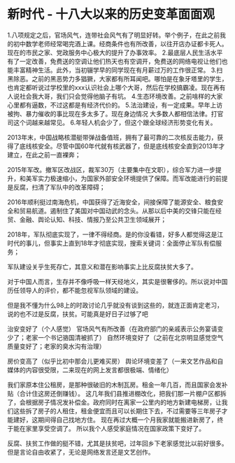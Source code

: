# 新时代 - 十八大以来的历史变革面面观


1.八项规定之后，官场风气，连带社会风气有了明显好转。举个例子，在此之前我的初中数学老师经常喝完酒上课。经商条件也有所改善，以往开店办证都卡死人。现在的市民之家、党政服务中心极大的提升了办事效率。
2.最底层人民生活水平有了一定改善，免费送的空调让他们热天也有空调开，免费送的网络电视让他们也能丰富精神生活。此外，当初辍学早的同学现在有月薪过万的工作很正常。
3.扫黑除恶。之前的黑恶势力多猖獗，大家都有所耳闻吧。哪怕是在象牙塔里的学生，也肯定都听说过学校里的xxx认识社会上哪个大哥，然后在学校搞霸凌。现在再有人说社会我大哥，我们只会觉得他脑子有坑。
4.生态环境改善。之前啥样的大家心里都有逼数，不过这都是有经济代价的。
5.法治建设，有一定成果。早年上访被拘、暴力催收的事比现在多太多了。现在身边情况 大多数人都相信法律。打官司这个词越来越常见。
6.年轻人机会少了，但这个跟全球经济形势变化有关。

2013年末，中国战略核潜艇带弹战备值班，拥有了最可靠的二次核反击能力，获得了底线核安全。尽管中国60年代就有核武器了，但是底线核安全直到2013年才建立，在此之前一直裸奔；

2015年军改。撤军区改战区，裁军30万（主要集中在文职），综合军力进一步提升，和美军实力极速缩小，为国家外部安全环境提供了保障。而军改能进行的前提是反腐，扫清了军队中的改革障碍；

2016年顺利挺过南海危机，中国获得了近海安全，间接保障了能源安全、粮食安全和贸易航道。遏制住了美国对中国动武的念头。从那以后中美的交锋只能在经贸、金融、舆论认知、科技、情报乃至公共卫生领域展开；

2018年，军队彻底实现了，一律不得经商。是的你没看错，好多人都觉得这是江时代的事儿，但事实上直到18年才彻底实现，搜索关键词：全面停止军队有偿服务；

军队建设关乎生死存亡，其意义和潜在影响事实上比反腐扶贫大多了。

对于中国人而言，生存并不像呼吸一样天经地义，其实是很奢侈的。所以说对中国历任领导人的评价，都不能忽视军队领域的建设。

但是我不懂为什么98上的时政讨论几乎就没有谈到这些的，就连正面肯定老习，说的也不过是反腐，扶贫。可能真是好日子过够了吧

治安变好了（个人感觉）
官场风气有所改善（在政府部门的亲戚表示公务宴请变少了；老家一个书记骆国清被抓了）
自然环境变好了（之前在北京明显感觉空气质量变好了；老家的臭水沟有治理）

房价变高了（似乎比初中那会儿更难买房）
舆论环境变差了（一来文艺作品和自媒体的内容很受限，二来现在的网上发言都很极端、情绪化）

我们家原本住公租房，是那种很破旧的木制瓦房。租金一年几百，而且国家会发补贴（合计住这房还倒赚钱）。
这几年我们县推进棚改化，把我们那一片棚户区都拆了，会根据房子情况发补偿金。政府同时在离家一公里内的地方新建电梯房，让我们这些拆了房子的人租住，租金便宜而且可以长期住下去，不过需要等三年房子才能建好，这期间得自己找地方住。
现在再过大概一个月我家就能搬进新房了，终于能在家里享受空调了。
所以我个人感受家庭情况在国家政策下变好了。

反腐、扶贫工作做的挺不错，尤其是扶贫吧，过年回乡下老家感觉比以前好很多。
但是言论自由收紧了，无论是网络发言还是文艺创作。
